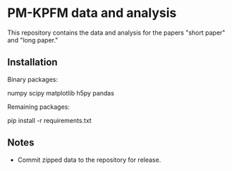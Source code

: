 # PM-KPFM data and analysis

This repository contains the data and analysis for the papers "short paper" and "long paper."


## Installation

Binary packages:

numpy
scipy
matplotlib
h5py
pandas

Remaining packages:

pip install -r requirements.txt

## Notes

- Commit zipped data to the repository for release.